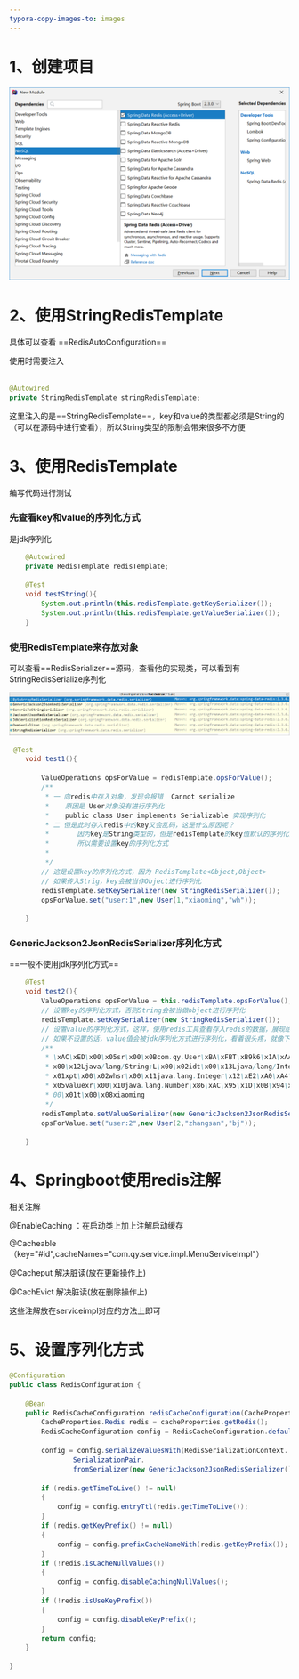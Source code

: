 ```yaml
---
typora-copy-images-to: images
---
```




# 1、创建项目

![1590653823104](images/1590653823104.png)





# 2、使用StringRedisTemplate

具体可以查看 ==RedisAutoConfiguration==

使用时需要注入 

```java

@Autowired
private StringRedisTemplate stringRedisTemplate;

```



这里注入的是==StringRedisTemplate==，key和value的类型都必须是String的（可以在源码中进行查看），所以String类型的限制会带来很多不方便



# 3、使用RedisTemplate



编写代码进行测试

### 先查看key和value的序列化方式

是jdk序列化

```java
    @Autowired
    private RedisTemplate redisTemplate;

    @Test
    void testString(){
        System.out.println(this.redisTemplate.getKeySerializer());
        System.out.println(this.redisTemplate.getValueSerializer());
    }

```

### 使用RedisTemplate来存放对象

可以查看==RedisSerializer==源码，查看他的实现类，可以看到有StringRedisSerialize序列化

![1590656620120](images/1590656620120.png)

```java
 @Test
    void test1(){

        ValueOperations opsForValue = redisTemplate.opsForValue();
        /**
         * 一 向redis中存入对象，发现会报错  Cannot serialize
         *    原因是 User对象没有进行序列化
         *    public class User implements Serializable 实现序列化
         * 二 但是此时存入redis中的key又会乱码，这是什么原因呢？
         *       因为key是String类型的，但是redisTemplate的key值默认的序列化方式为jdk序列化方式
         *       所以需要设置key的序列化方式
         *
         */
        // 这是设置key的序列化方式，因为 RedisTemplate<Object,Object>
        // 如果传入Strig，key会被当作Object进行序列化
        redisTemplate.setKeySerializer(new StringRedisSerializer());
        opsForValue.set("user:1",new User(1,"xiaoming","wh"));

    }
```



### GenericJackson2JsonRedisSerializer序列化方式

==一般不使用jdk序列化方式==



```java
    @Test
    void test2(){
        ValueOperations opsForValue = this.redisTemplate.opsForValue();
        // 设置key的序列化方式，否则String会被当做object进行序列化
        redisTemplate.setKeySerializer(new StringRedisSerializer());
        // 设置value的序列化方式，这样，使用redis工具查看存入redis的数据，展现给我们的value值是json形式的
        // 如果不设置的话，value值会被jdk序列化方式进行序列化，看着很头疼，就像下边这样
        /**
         * \xAC\xED\x00\x05sr\x00\x0Bcom.qy.User\xBA\xFBT\xB9k6\x1A\xAA\x02\x00\x03L\x00\x07addresst\
         * x00\x12Ljava/lang/String;L\x00\x02idt\x00\x13Ljava/lang/Integer;L\x00\x04nameq\x00~\x00\
         * x01xpt\x00\x02whsr\x00\x11java.lang.Integer\x12\xE2\xA0\xA4\xF7\x81\x878\x02\x00\x01I\x00\
         * x05valuexr\x00\x10java.lang.Number\x86\xAC\x95\x1D\x0B\x94\xE0\x8B\x02\x00\x00xp\x00\x00\x
         * 00\x01t\x00\x08xiaoming
         */
        redisTemplate.setValueSerializer(new GenericJackson2JsonRedisSerializer());
        opsForValue.set("user:2",new User(2,"zhangsan","bj"));
        
    }

```



# 4、Springboot使用redis注解

相关注解

@EnableCaching ：在启动类上加上注解启动缓存



@Cacheable（key="#id",cacheNames="com.qy.service.impl.MenuServiceImpl"）



@Cacheput   解决脏读(放在更新操作上)



@CachEvict   解决脏读(放在删除操作上)

这些注解放在serviceimpl对应的方法上即可





# 5、设置序列化方式



```java
@Configuration
public class RedisConfiguration {

    @Bean
    public RedisCacheConfiguration redisCacheConfiguration(CacheProperties cacheProperties){
        CacheProperties.Redis redis = cacheProperties.getRedis();
        RedisCacheConfiguration config = RedisCacheConfiguration.defaultCacheConfig();

        config = config.serializeValuesWith(RedisSerializationContext.
                SerializationPair.
                fromSerializer(new GenericJackson2JsonRedisSerializer()));

        if (redis.getTimeToLive() != null)
        {
            config = config.entryTtl(redis.getTimeToLive());
        }
        if (redis.getKeyPrefix() != null)
        {
            config = config.prefixCacheNameWith(redis.getKeyPrefix());
        }
        if (!redis.isCacheNullValues())
        {
            config = config.disableCachingNullValues();
        }
        if (!redis.isUseKeyPrefix())
        {
            config = config.disableKeyPrefix();
        }
        return config;
    }

}
```

